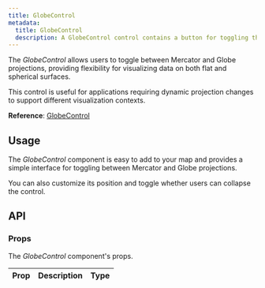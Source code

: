 ```yaml
---
title: GlobeControl
metadata:
  title: GlobeControl
  description: A GlobeControl control contains a button for toggling the map projection between "mercator" and "globe".
---
```


The *GlobeControl* allows users to toggle between Mercator and Globe projections, providing flexibility for visualizing data on both flat and spherical surfaces.

This control is useful for applications requiring dynamic projection changes to support different visualization contexts.

**Reference**: [GlobeControl](https://maplibre.org/maplibre-gl-js/docs/API/classes/GlobeControl)

## Usage

The *GlobeControl* component is easy to add to your map and provides a simple interface for toggling between Mercator and Globe projections.

You can also customize its position and toggle whether users can collapse the control.

<example id="controls/globe" />

## API

### Props

The *GlobeControl* component's props.

| Prop  | Description                                                                                                                                | Type |
|-------|--------------------------------------------------------------------------------------------------------------------------------------------|------|
